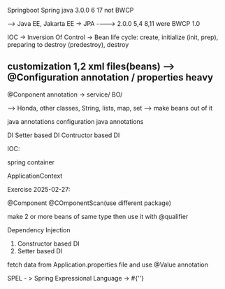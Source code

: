 Springboot  Spring  java
3.0.0       6       17 not BWCP 

--> Java EE, Jakarta EE -> JPA
----> 
2.0.0       5,4     8,11  were BWCP
1.0                              


IOC -> Inversion Of Control ->
Bean life cycle: create, initialize (init, prep), preparing to destroy (predestroy), destroy

customization 1,2
xml files(beans)
--> @Configuration annotation / properties heavy
--
@Conponent annotation -> service/ BO/ 

--> Honda, other classes, String, lists, map, set
--> make beans out of it

java annotations configuration
java annotations


DI
Setter based DI
Contructor based DI

IOC: 

spring container

ApplicationContext

Exercise 2025-02-27:

@Component
@COmponentScan(use different package)

make 2 or more beans of same type then use it with @qualifier

Dependency Injection
1) Constructor based DI
2) Setter based DI

fetch data from Application.properties file
and use @Value annotation

SPEL - > Spring Expressional Language -> #{''}






